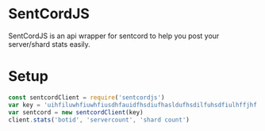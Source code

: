 # SentCordJS
 SentCordJS is an api wrapper for sentcord to help you post your server/shard stats easily.

 # Setup
 ```javascript
 const sentcordClient = require('sentcordjs')
 var key = 'uihfiluwhfiuwhfiusdhfauidfhsdiufhasldufhsdilfuhsdfiulhffjhf'
 var sentcord = new sentcordClient(key)
 client.stats('botid', 'servercount', 'shard count')
